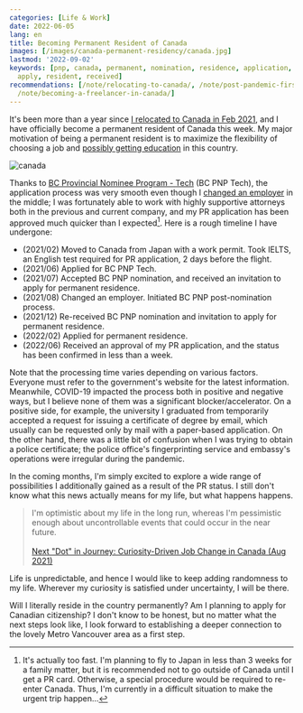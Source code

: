 ```yaml
---
categories: [Life & Work]
date: 2022-06-05
lang: en
title: Becoming Permanent Resident of Canada
images: [/images/canada-permanent-residency/canada.jpg]
lastmod: '2022-09-02'
keywords: [pnp, canada, permanent, nomination, residence, application, invitation,
  apply, resident, received]
recommendations: [/note/relocating-to-canada/, /note/post-pandemic-first-international-trip/,
  /note/becoming-a-freelancer-in-canada/]
---
```


It's been more than a year since [I relocated to Canada in Feb 2021](/note/relocating-to-canada/), and I have officially become a permanent resident of Canada this week. My major motivation of being a permanent resident is to maximize the flexibility of choosing a job and [possibly getting education](/note/goes-back-to-school/) in this country.

![canada](/images/canada-permanent-residency/canada.jpg)

Thanks to [BC Provincial Nominee Program - Tech](https://www.welcomebc.ca/Immigrate-to-B-C/Skills-Immigration) (BC PNP Tech), the application process was very smooth even though I [changed an employer](/note/td-to-amazon/) in the middle; I was fortunately able to work with highly supportive attorneys both in the previous and current company, and my PR application has been approved much quicker than I expected[^1]. Here is a rough timeline I have undergone:

- (2021/02) Moved to Canada from Japan with a work permit. Took IELTS, an English test required for PR application, 2 days before the flight.
- (2021/06) Applied for BC PNP Tech.
- (2021/07) Accepted BC PNP nomination, and received an invitation to apply for permanent residence.
- (2021/08) Changed an employer. Initiated BC PNP post-nomination process.
- (2021/12) Re-received BC PNP nomination and invitation to apply for permanent residence.
- (2022/02) Applied for permanent residence.
- (2022/06) Received an approval of my PR application, and the status has been confirmed in less than a week.

Note that the processing time varies depending on various factors. Everyone must refer to the government's website for the latest information. Meanwhile, COVID-19 impacted the process both in positive and negative ways, but I believe none of them was a significant blocker/accelerator. On a positive side, for example, the university I graduated from temporarily accepted a request for issuing a certificate of degree by email, which usually can be requested only by mail with a paper-based application. On the other hand, there was a little bit of confusion when I was trying to obtain a police certificate; the police office's fingerprinting service and embassy's operations were irregular during the pandemic.

In the coming months, I'm simply excited to explore a wide range of possibilities I additionally gained as a result of the PR status. I still don't know what this news actually means for my life, but what happens happens.

> I'm optimistic about my life in the long run, whereas I'm pessimistic enough about uncontrollable events that could occur in the near future.<br/><br/>[Next "Dot" in Journey: Curiosity-Driven Job Change in Canada (Aug 2021)](/note/td-to-amazon/)

Life is unpredictable, and hence I would like to keep adding randomness to my life. Wherever my curiosity is satisfied under uncertainty, I will be there.

Will I literally reside in the country permanently? Am I planning to apply for Canadian citizenship? I don't know to be honest, but no matter what the next steps look like, I look forward to establishing a deeper connection to the lovely Metro Vancouver area as a first step.

[^1]: It's actually too fast. I'm planning to fly to Japan in less than 3 weeks for a family matter, but it is recommended not to go outside of Canada until I get a PR card. Otherwise, a special procedure would be required to re-enter Canada. Thus, I'm currently in a difficult situation to make the urgent trip happen...
